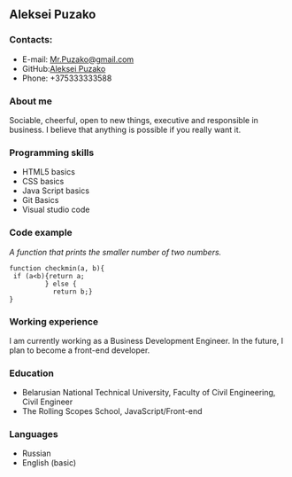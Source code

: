 ## Aleksei Puzako ##
### Contacts: ###
+ E-mail: <Mr.Puzako@gmail.com>
+ GitHub:[Aleksei Puzako](https://github.com/Aleks0ne)
+ Phone: +375333333588

### About me ###
Sociable, cheerful, open to new things, executive and responsible in business. I believe that anything is possible if you really want it.

### Programming skills ###
+ HTML5 basics
+ CSS basics
+ Java Script basics
+ Git Basics
+ Visual studio code

### Code example ###
*A function that prints the smaller number of two numbers.*
```
function checkmin(a, b){
 if (a<b){return a;
         } else {
           return b;}
}
```

### Working experience ###
I am currently working as a Business Development Engineer. In the future, I plan to become a front-end developer.

### Education ###
+ Belarusian National Technical University, Faculty of Civil Engineering, Civil Engineer
+ The Rolling Scopes School, JavaScript/Front-end

### Languages ###
+ Russian
+ English (basic)